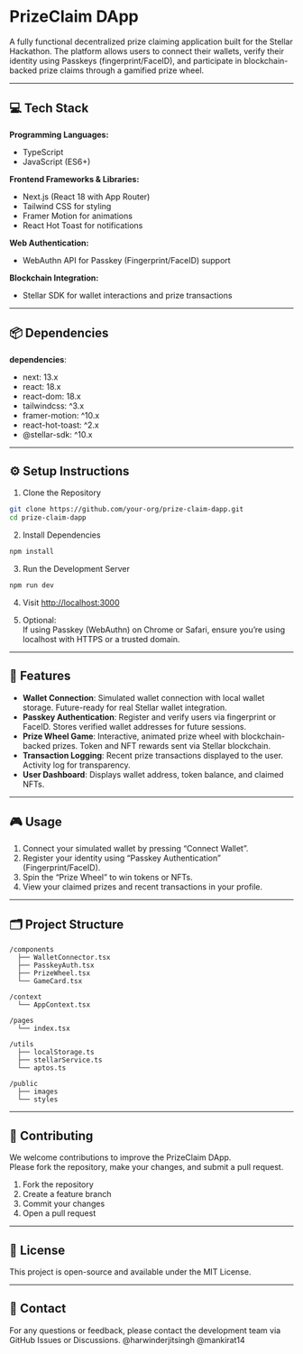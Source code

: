 # PrizeClaim DApp

A fully functional decentralized prize claiming application built for the Stellar Hackathon.
The platform allows users to connect their wallets, verify their identity using Passkeys (fingerprint/FaceID), and participate in blockchain-backed prize claims through a gamified prize wheel.

---

## 💻 Tech Stack

**Programming Languages:**
- TypeScript
- JavaScript (ES6+)

**Frontend Frameworks & Libraries:**
- Next.js (React 18 with App Router)
- Tailwind CSS for styling
- Framer Motion for animations
- React Hot Toast for notifications

**Web Authentication:**
- WebAuthn API for Passkey (Fingerprint/FaceID) support

**Blockchain Integration:**
- Stellar SDK for wallet interactions and prize transactions

---

## 📦 Dependencies

**dependencies**:
- next: 13.x
- react: 18.x
- react-dom: 18.x
- tailwindcss: ^3.x
- framer-motion: ^10.x
- react-hot-toast: ^2.x
- @stellar-sdk: ^10.x

---

## ⚙️ Setup Instructions

1. Clone the Repository
```bash
git clone https://github.com/your-org/prize-claim-dapp.git
cd prize-claim-dapp
```

2. Install Dependencies
```bash
npm install
```

3. Run the Development Server
```bash
npm run dev
```

4. Visit [http://localhost:3000](http://localhost:3000)

5. Optional:  
If using Passkey (WebAuthn) on Chrome or Safari, ensure you’re using localhost with HTTPS or a trusted domain.

---

## 🚀 Features

- **Wallet Connection**: Simulated wallet connection with local wallet storage. Future-ready for real Stellar wallet integration.
- **Passkey Authentication**: Register and verify users via fingerprint or FaceID. Stores verified wallet addresses for future sessions.
- **Prize Wheel Game**: Interactive, animated prize wheel with blockchain-backed prizes. Token and NFT rewards sent via Stellar blockchain.
- **Transaction Logging**: Recent prize transactions displayed to the user. Activity log for transparency.
- **User Dashboard**: Displays wallet address, token balance, and claimed NFTs.

---

## 🎮 Usage

1. Connect your simulated wallet by pressing “Connect Wallet”.
2. Register your identity using “Passkey Authentication” (Fingerprint/FaceID).
3. Spin the “Prize Wheel” to win tokens or NFTs.
4. View your claimed prizes and recent transactions in your profile.

---

## 🗂️ Project Structure

```
/components
  ├── WalletConnector.tsx
  ├── PasskeyAuth.tsx
  ├── PrizeWheel.tsx
  └── GameCard.tsx

/context
  └── AppContext.tsx

/pages
  └── index.tsx

/utils
  ├── localStorage.ts
  ├── stellarService.ts
  └── aptos.ts

/public
  ├── images
  └── styles
```

---

## 🤝 Contributing

We welcome contributions to improve the PrizeClaim DApp.  
Please fork the repository, make your changes, and submit a pull request.

1. Fork the repository
2. Create a feature branch
3. Commit your changes
4. Open a pull request

---

## 📄 License

This project is open-source and available under the MIT License.

---

## 📝 Contact

For any questions or feedback, please contact the development team via GitHub Issues or Discussions. @harwinderjitsingh @mankirat14
